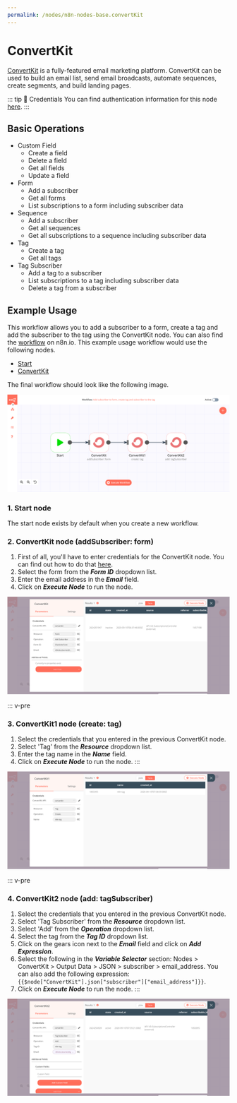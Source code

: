 ```yaml
---
permalink: /nodes/n8n-nodes-base.convertKit
---
```


# ConvertKit

[ConvertKit](https://www.convertkit.com/) is a fully-featured email marketing platform. ConvertKit can be used to build an email list, send email broadcasts, automate sequences, create segments, and build landing pages.

::: tip 🔑 Credentials
You can find authentication information for this node [here](../../../credentials/ConvertKit/README.md).
:::	

## Basic Operations

- Custom Field
    - Create a field
    - Delete a field
    - Get all fields
    - Update a field
- Form
    - Add a subscriber
    - Get all forms
    - List subscriptions to a form including subscriber data
- Sequence
    - Add a subscriber
    - Get all sequences
    - Get all subscriptions to a sequence including subscriber data
- Tag
    - Create a tag
    - Get all tags
- Tag Subscriber
    - Add a tag to a subscriber
    - List subscriptions to a tag including subscriber data
    - Delete a tag from a subscriber

## Example Usage

This workflow allows you to add a subscriber to a form, create a tag and add the subscriber to the tag using the ConvertKit node. You can also find the [workflow](https://n8n.io/workflows/642) on n8n.io. This example usage workflow would use the following nodes.
- [Start](../../core-nodes/Start/README.md)
- [ConvertKit]()

The final workflow should look like the following image.

![A workflow with the ConvertKit node](./workflow.png)

### 1. Start node

The start node exists by default when you create a new workflow.

### 2. ConvertKit node (addSubscriber: form)

1. First of all, you'll have to enter credentials for the ConvertKit node. You can find out how to do that [here](../../../credentials/ConvertKit/README.md).
2. Select the form from the ***Form ID*** dropdown list.
3. Enter the email address in the ***Email*** field.
4. Click on ***Execute Node*** to run the node.

![Using the ConvertKit node to add a subscriber to a form](./ConvertKit_node.png)


::: v-pre
### 3. ConvertKit1 node (create: tag)

1. Select the credentials that you entered in the previous ConvertKit node.
2. Select 'Tag' from the ***Resource*** dropdown list.
3. Enter the tag name in the ***Name*** field.
4. Click on ***Execute Node*** to run the node.
:::

![Using the ConvertKit node to create a tag](./ConvertKit1_node.png)


::: v-pre
### 4. ConvertKit2 node (add: tagSubscriber)

1. Select the credentials that you entered in the previous ConvertKit node.
2. Select 'Tag Subscriber' from the ***Resource*** dropdown list.
3. Select 'Add' from the ***Operation*** dropdown list.
4. Select the tag from the ***Tag ID*** dropdown list.
5. Click on the gears icon next to the ***Email*** field and click on ***Add Expression***.
6. Select the following in the ***Variable Selector*** section: Nodes > ConvertKit > Output Data > JSON > subscriber > email_address. You can also add the following expression: `{{$node["ConvertKit"].json["subscriber"]["email_address"]}}`.
7. Click on ***Execute Node*** to run the node.
:::

![Using the ConvertKit node to add the subscriber to the tag](./ConvertKit2_node.png)
